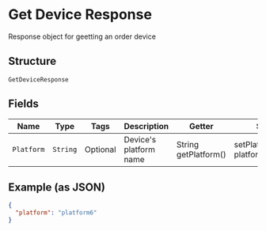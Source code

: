 
# Get Device Response

Response object for geetting an order device

## Structure

`GetDeviceResponse`

## Fields

| Name | Type | Tags | Description | Getter | Setter |
|  --- | --- | --- | --- | --- | --- |
| `Platform` | `String` | Optional | Device's platform name | String getPlatform() | setPlatform(String platform) |

## Example (as JSON)

```json
{
  "platform": "platform6"
}
```

